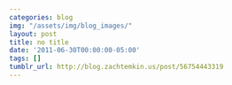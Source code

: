 ```yaml
---
categories: blog
img: "/assets/img/blog_images/" 
layout: post
title: no title
date: '2011-06-30T00:00:00-05:00'
tags: []
tumblr_url: http://blog.zachtemkin.us/post/56754443319
---
```

